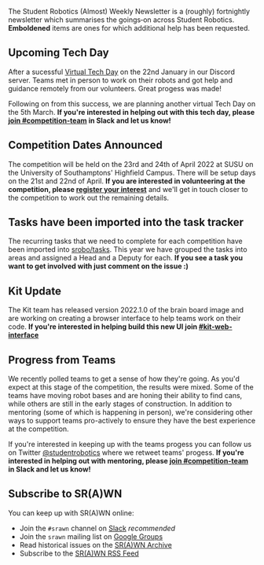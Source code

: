 The Student Robotics (Almost) Weekly Newsletter is a (roughly) fortnightly newsletter which summarises the goings‐on across Student Robotics. **Emboldened** items are ones for which additional help has been requested.

## Upcoming Tech Day

After a sucessful [Virtual Tech Day](https://studentrobotics.org/events/sr2022/virtual-tech-day-january/) on the 22nd January in our Discord server. Teams met in person to work on their robots and got help and guidance remotely from our volunteers. Great progess was made!

Following on from this success, we are planning another virtual Tech Day on the 5th March. **If you're interested in helping out with this tech day, please [join #competition-team](https://studentrobotics.slack.com/archives/CBP7UL6RG) in Slack and let us know!**

## Competition Dates Announced

The competition will be held on the 23rd and 24th of April 2022 at SUSU on the University of Southamptons' Highfield Campus. There will be setup days on the 21st and 22nd of April. **If you are interested in volunteering at the competition, please [register your interest](https://docs.google.com/forms/d/e/1FAIpQLSeferj0EDVmPDsaKK-CzG2-YzFJETTbgSeyEMRgdahJ0T3slQ/viewform)** and we'll get in touch closer to the competition to work out the remaining details.

## Tasks have been imported into the task tracker

The recurring tasks that we need to complete for each competition have been imported into [srobo/tasks](https://github.com/srobo/tasks). This year we have grouped the tasks into areas and assigned a Head and a Deputy for each. **If you see a task you want to get involved with just comment on the issue :)**

## Kit Update

The Kit team has released version 2022.1.0 of the brain board image and are working on creating a browser interface to help teams work on their code. **If you're interested in helping build this new UI join [#kit-web-interface](https://studentrobotics.slack.com/archives/C031U0TL2KF)**

## Progress from Teams

We recently polled teams to get a sense of how they're going. As you'd expect at this stage of the competition, the results were mixed. Some of the teams have moving robot bases and are honing their ability to find cans, while others are still in the early stages of construction.
In addition to mentoring (some of which is happening in person), we're considering other ways to support teams pro-actively to ensure they have the best experience at the competition.

If you're interested in keeping up with the teams progess you can follow us on Twitter [@studentrobotics](https://twitter.com/studentrobotics) where we retweet teams' progess. **If you're interested in helping out with mentoring, please [join #competition-team](https://studentrobotics.slack.com/archives/CBP7UL6RG) in Slack and let us know!**

## Subscribe to SR(A)WN

You can keep up with SR(A)WN online:

- Join the `#srawn` channel on [Slack](https://app.slack.com/client/T0EEPF1LH/C01GBT8NMSN) _recommended_
- Join the `srawn` mailing list on [Google Groups](https://groups.google.com/g/srawn)
- Read historical issues on the [SR(A)WN Archive](https://studentrobotics.org/srawn)
- Subscribe to the [SR(A)WN RSS Feed](https://studentrobotics.org/srawn/rss.xml)
